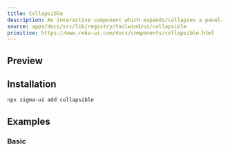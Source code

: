 ```yaml
---
title: Collapsible
description: An interactive component which expands/collapses a panel.
source: apps/docs/src/lib/registry/tailwind/ui/collapsible
primitive: https://www.reka-ui.com/docs/components/collapsible.html
---
```


## Preview

<ComponentPreview name="Collapsible" />

## Installation

```bash
npx sigma-ui add collapsible
```

## Examples

### Basic

<ComponentPreview name="Collapsible" />
